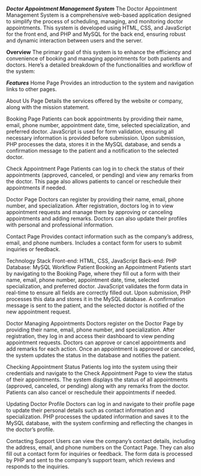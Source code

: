 ***Doctor Appointment Management System***
The Doctor Appointment Management System is a comprehensive web-based application designed to simplify the process of scheduling, managing, and monitoring doctor appointments. This system is developed using HTML, CSS, and JavaScript for the front end, and PHP and MySQL for the back end, ensuring robust and dynamic interaction between users and the server.

**Overview**
The primary goal of this system is to enhance the efficiency and convenience of booking and managing appointments for both patients and doctors. Here’s a detailed breakdown of the functionalities and workflow of the system:

***Features***
Home Page
Provides an introduction to the system and navigation links to other pages.

About Us Page
Details the services offered by the website or company, along with the mission statement.

Booking Page
Patients can book appointments by providing their name, email, phone number, appointment date, time, selected specialization, and preferred doctor. JavaScript is used for form validation, ensuring all necessary information is provided before submission. Upon submission, PHP processes the data, stores it in the MySQL database, and sends a confirmation message to the patient and a notification to the selected doctor.

Check Appointment Page
Patients can log in to check the status of their appointments (approved, canceled, or pending) and view any remarks from the doctor. This page also allows patients to cancel or reschedule their appointments if needed.

Doctor Page
Doctors can register by providing their name, email, phone number, and specialization. After registration, doctors log in to view appointment requests and manage them by approving or canceling appointments and adding remarks. Doctors can also update their profiles with personal and professional information.

Contact Page
Provides contact information such as the company’s address, email, and phone numbers. Includes a contact form for users to submit inquiries or feedback.

Technology Stack
Front-end: HTML, CSS, JavaScript
Back-end: PHP
Database: MySQL
Workflow
Patient Booking an Appointment
Patients start by navigating to the Booking Page, where they fill out a form with their name, email, phone number, appointment date, time, selected specialization, and preferred doctor. JavaScript validates the form data in real-time to ensure all fields are correctly filled out. Upon submission, PHP processes this data and stores it in the MySQL database. A confirmation message is sent to the patient, and the selected doctor is notified of the new appointment request.

Doctor Managing Appointments
Doctors register on the Doctor Page by providing their name, email, phone number, and specialization. After registration, they log in and access their dashboard to view pending appointment requests. Doctors can approve or cancel appointments and add remarks for each action. Once an appointment is approved or canceled, the system updates the status in the database and notifies the patient.

Checking Appointment Status
Patients log into the system using their credentials and navigate to the Check Appointment Page to view the status of their appointments. The system displays the status of all appointments (approved, canceled, or pending) along with any remarks from the doctor. Patients can also cancel or reschedule their appointments if needed.

Updating Doctor Profile
Doctors can log in and navigate to their profile page to update their personal details such as contact information and specialization. PHP processes the updated information and saves it to the MySQL database, with the system confirming and reflecting the changes in the doctor’s profile.

Contacting Support
Users can view the company’s contact details, including the address, email, and phone numbers on the Contact Page. They can also fill out a contact form for inquiries or feedback. The form data is processed by PHP and sent to the company’s support team, which reviews and responds to the inquiries.
